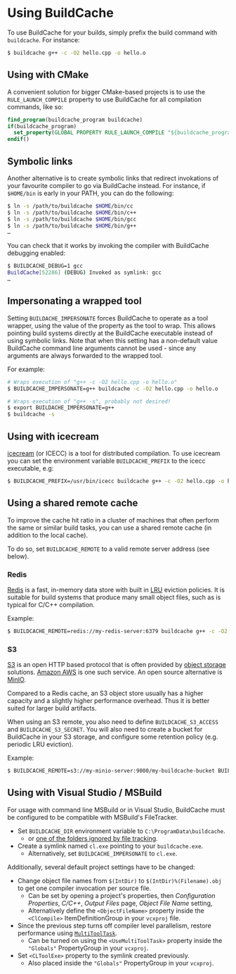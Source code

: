 # Using BuildCache

To use BuildCache for your builds, simply prefix the build command with
`buildcache`. For instance:

```bash
$ buildcache g++ -c -O2 hello.cpp -o hello.o
```

## Using with CMake

A convenient solution for bigger CMake-based projects is to use the
`RULE_LAUNCH_COMPILE` property to use BuildCache for all compilation commands,
like so:

```cmake
find_program(buildcache_program buildcache)
if(buildcache_program)
  set_property(GLOBAL PROPERTY RULE_LAUNCH_COMPILE "${buildcache_program}")
endif()
```

## Symbolic links

Another alternative is to create symbolic links that redirect invokations of
your favourite compiler to go via BuildCache instead. For instance, if
`$HOME/bin` is early in your PATH, you can do the following:

```bash
$ ln -s /path/to/buildcache $HOME/bin/cc
$ ln -s /path/to/buildcache $HOME/bin/c++
$ ln -s /path/to/buildcache $HOME/bin/gcc
$ ln -s /path/to/buildcache $HOME/bin/g++
…
```

You can check that it works by invoking the compiler with BuildCache debugging
enabled:

```bash
$ BUILDCACHE_DEBUG=1 gcc
BuildCache[52286] (DEBUG) Invoked as symlink: gcc
…
```

## Impersonating a wrapped tool

Setting `BUILDACHE_IMPERSONATE` forces BuildCache to operate as a tool wrapper,
using the value of the property as the tool to wrap. This allows pointing build
systems directly at the BuildCache executable instead of using symbolic links.
Note that when this setting has a non-default value BuildCache command line
arguments cannot be used - since any arguments are always forwarded to the
wrapped tool.

For example:

```bash
# Wraps execution of "g++ -c -O2 hello.cpp -o hello.o"
$ BUILDCACHE_IMPERSONATE=g++ buildcache -c -O2 hello.cpp -o hello.o

# Wraps execution of "g++ -s", probably not desired!
$ export BUILDACHE_IMPERSONATE=g++
$ buildcache -s
```

## Using with icecream

[icecream](https://github.com/icecc/icecream) (or ICECC) is a tool for
distributed compilation. To use icecream you can set the environment variable
`BUILDCACHE_PREFIX` to the icecc executable, e.g:

```bash
$ BUILDCACHE_PREFIX=/usr/bin/icecc buildcache g++ -c -O2 hello.cpp -o hello.o
```

## Using a shared remote cache

To improve the cache hit ratio in a cluster of machines that often perform
the same or similar build tasks, you can use a shared remote cache (in
addition to the local cache).

To do so, set `BUILDCACHE_REMOTE` to a valid remote server address (see below).

### Redis

[Redis](https://redis.io/) is a fast, in-memory data store with built in
[LRU](https://en.wikipedia.org/wiki/Cache_replacement_policies#Least_recently_used_(LRU))
eviction policies. It is suitable for build systems that produce many small
object files, such as is typical for C/C++ compilation.

Example:
```bash
$ BUILDCACHE_REMOTE=redis://my-redis-server:6379 buildcache g++ -c -O2 hello.cpp -o hello.o
```

### S3

[S3](https://en.wikipedia.org/wiki/Amazon_S3) is an open HTTP based protocol
that is often provided by [object storage](https://en.wikipedia.org/wiki/Object_storage)
solutions. [Amazon AWS](https://aws.amazon.com/) is one such service. An open
source alternative is [MinIO](https://min.io/).

Compared to a Redis cache, an S3 object store usually has a higher capacity and
a slightly higher performance overhead. Thus it is better suited for larger
build artifacts.

When using an S3 remote, you also need to define `BUILDCACHE_S3_ACCESS` and
`BUILDCACHE_S3_SECRET`. You will also need to create a bucket for BuildCache
in your S3 storage, and configure some retention policy (e.g. periodic LRU
eviction).

Example:
```bash
$ BUILDCACHE_REMOTE=s3://my-minio-server:9000/my-buildcache-bucket BUILDCACHE_S3_ACCESS="ABCDEFGHIJKL01234567" BUILDCACHE_S3_SECRET="sOMloNgSecretKeyThatsh0uldnotBeshownatAll" buildcache g++ -c -O2 hello.cpp -o hello.o
```

## Using with Visual Studio / MSBuild

For usage with command line MSBuild or in Visual Studio, BuildCache must be configured to be compatible with MSBuild's FileTracker.

* Set `BUILDCACHE_DIR` environment variable to `C:\ProgramData\buildcache`.
  * or [one of the folders ignored by file tracking](https://github.com/microsoft/msbuild/blob/9eb5d09e6cd262375e37a15a779d56ab274167c8/src/Utilities/TrackedDependencies/FileTracker.cs#L208).
* Create a symlink named `cl.exe` pointing to your `buildcache.exe`.
  * Alternatively, set `BUILDCACHE_IMPERSONATE` to `cl.exe`.

Additionally, several default project settings have to be changed:

* Change object file names from `$(IntDir)` to `$(IntDir)%(Filename).obj` to get one compiler invocation per source file.
  * Can be set by opening a project's properties, then *Configuration Properties*, *C/C++*, *Output Files* page, *Object File Name* setting,
  * Alternatively define the `<ObjectFileName>` property inside the `<ClCompile>` ItemDefinitionGroup in your `vcxproj` file.
* Since the previous step turns off compiler level parallelism, restore performance using [`MultiToolTask`](https://devblogs.microsoft.com/cppblog/improved-parallelism-in-msbuild/).
  * Can be turned on using the `<UseMultiToolTask>` property inside the `"Globals"` PropertyGroup in your `vcxproj`.
* Set `<CLToolExe>` property to the symlink created previously.
  * Also placed inside the `"Globals"` PropertyGroup in your `vcxproj`.
